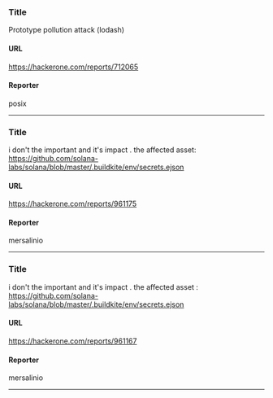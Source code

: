 ### Title
Prototype pollution attack (lodash)
#### URL 
https://hackerone.com/reports/712065
#### Reporter 
posix

---


### Title
i don't the important and it's impact . the affected asset: https://github.com/solana-labs/solana/blob/master/.buildkite/env/secrets.ejson
#### URL 
https://hackerone.com/reports/961175
#### Reporter 
mersalinio

---


### Title
 i don't the important and it's impact  . the affected asset : https://github.com/solana-labs/solana/blob/master/.buildkite/env/secrets.ejson
#### URL 
https://hackerone.com/reports/961167
#### Reporter 
mersalinio

---


